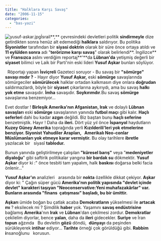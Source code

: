 ```yaml
---
title: "Halklara Karşı Savaş"
date: "2006-11-15"
categories: 
  - "bas-yazi"
---
```


![yusuf-askar.jpg](/uploads/2006/11/yusuf-askar-2.jpg)İsrail**,** çevresindeki devletleri politik **sindirmeyle** dize getirdikten sonra henüz alt edemediği **halklara** saldırıyor. Bu politika **Siyonistler** tarafından bir **siyasi doktrin** olarak bir süre önce ortaya atıldı ve **11 eylülden sonra** adı "**terörizme karşı savaş**" olarak belirlendi**. İngilizce** ve **Fransızca** aslını verdiğim reportaj**'**da **Lübnan'da** yetişmiş değerli bir **siyaset** bilimci ve Laik bir Parti'nin eski lideri **Yusuf Aşkar** bunları söylüyor.

  Röportajı yapan **İsviçreli** Gazeteci soruyor - Bu savaş bir **"sömürge" savaşı mıdır ?** - Hayır diyor **Yusuf Aşkar,** eski **sömürge** savaşlarında sömürgeciler **sömürülecek** halklar ortadan kalkmasın diye onlara **doğrudan** saldırmazlardı, böyle bir **siyaset** çıkarlarına aykırıydı, ama bu savaş **halkı yok etme** savaşıdır. **İmha** savaşıdır. **Soykırımdır**.Bu savaş **sömürge** savaşlarına benzemiyor...

Evet dostlar ! **Birleşik Amerika'nın Afganistan, Irak** ve dolaylı **Lübnan savaşları** eski **sömürge** savaşlarının yanında **futbol maçı** gibi kalır. **Haçlı seferleri** dahi bu kadar **azgın** değildi. Biz baştan bunu **haçlı seferine** benzetmiştik. Hayır ! Daha da **ileri.** Dört yüz yıl önce **İspanyol** haydutların **Kuzey Güney Amerika** toprağında yerli **Kızılderili'**leri yok etmelerine benziyor. **Siyonist Yahudiler Arapları,   Amerikalı Neo-conlar Müslümanları yok etmeye** karar vermiştir**.** Bu olay tarihlere **ibretle** yazılacak bir   siyasî **tablodur.**

Bunun yanında geliştirilmeye çalışılan **"küresel barış"** veya "**medeniyetler diyaloğu**" gibi saftirik politikalar yangına **bir bardak su** dökmektir. **Yusuf Aşkar** diyor ki :" önce tesbiti tam yapalım, halk **baskısı** doğarsa belki facia önlenir..."

**Yusuf Aşkar'ın** analizleri   arasında bir **nokta** özellikle dikkat çekiyor. **Aşkar** diyor ki: " Çağın süper gücü **Amerika'**nın politik yapısında "**devlet içinde devlet**" karakteri taşıyan **"Neoconservative:Yeni muhafazakârlar**" var. Bunların arasında **"finans  çatışması"** başladı, bu bir ümittir**.**

**Aşkarı** ümide boğan bu çatlak acaba **Demokratların** yükselmesi ile **artacak mı** ? eksilecek mi ? Şimdilik **haber** yok. Yaşamını **savaş endüstrisine** bağlamış **Amerika**'nın **Irak** ve **Lübnan**'dan çekilmesi zordur. **Demokratlar** çekilelim diyorlar, bence **yalan**, daha da **ileri** gidecekler. **Suriye** ve İran **topun** ağzında   Bu devletin **gözü** döndü,  **dünyayı** da peşinden sürükleyerek **intihar** ediyor... **Tarihte** örneği çok görüldüğü gibi. **Rabbim i**nsanoğlunu   korusun.
